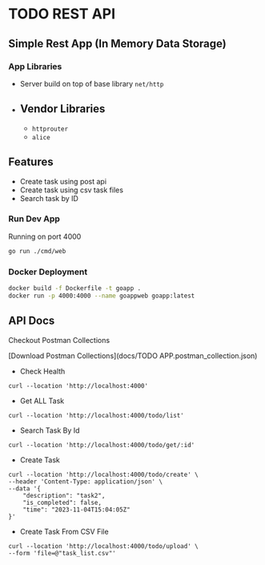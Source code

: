 
# TODO REST API


## Simple Rest App (In Memory Data Storage)
### App Libraries

- Server build on top of base library `net/http`

- Vendor Libraries
    -
    * `httprouter`
    * `alice`

        


## Features
- Create task using post api
- Create task using csv task files
- Search task by ID



### Run Dev App
Running on port 4000
```sh
go run ./cmd/web
```

### Docker Deployment
```sh
docker build -f Dockerfile -t goapp . 
docker run -p 4000:4000 --name goappweb goapp:latest  
```


## API Docs
Checkout Postman Collections

[Download Postman Collections](docs/TODO APP.postman_collection.json)

* Check Health
```curl
curl --location 'http://localhost:4000'
```

* Get ALL Task
```curl
curl --location 'http://localhost:4000/todo/list'
```

* Search Task By Id
```curl
curl --location 'http://localhost:4000/todo/get/:id'
```

* Create Task
```curl
curl --location 'http://localhost:4000/todo/create' \
--header 'Content-Type: application/json' \
--data '{
    "description": "task2",
    "is_completed": false,
    "time": "2023-11-04T15:04:05Z"
}'
```

* Create Task From CSV File

```curl
curl --location 'http://localhost:4000/todo/upload' \
--form 'file=@"task_list.csv"'
```